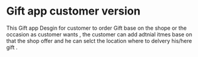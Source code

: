 # Gift app customer version

This Gift app Desgin for customer to order Gift base on the shope or the occasion as customer wants ,
the customer can add adtnial itmes  base on that the shop offer and he can selct the location where to delvery his/here gift .


